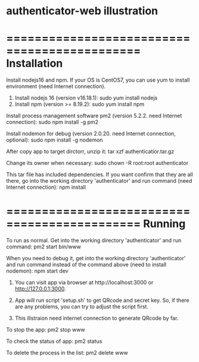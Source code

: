 # authenticator-web illustration

=============================================
Installation
=============================================

Install nodejs16 and npm. If your OS is CentOS7, you can use yum to install environment (need Internet connection).
1. Install nodejs 16 (version v16.18.1):
    sudo yum install nodejs
2. Install npm (version >= 8.19.2):
    sudo yum install npm

Install process management software pm2 (version 5.2.2. need Internet connection):
    sudo npm install -g pm2

Install nodemon for debug (version 2.0.20. need Internet connection, optional):
    sudo npm install -g nodemon

After copy app to target dirctorr, unzip it:
    tar xzf authenticatior.tar.gz

Change its owner when necessary:
    sudo chown -R root:root authenticator

This tar file has included dependencies. If you want confirm that they are all there, go into the working directory 'authenticator' and run command (need Internet connection):
    npm install

=============================================
Running
=============================================
To run as normal. Get into the working directory 'authenticator' and run command:
    pm2 start bin/www

When you need to debug it, get into the working directory 'authenticator' and run command instead of the command above (need to install nodemon):
    npm start dev

1. You can visit app via browser at http://localhost:3000 or http://127.0.0.1:3000.

2. App will run script 'setup.sh' to get QRcode and secret key. So, if there are any problems, you can try to adjust the script first.

3. This illstraion need internet connection to generate QRcode by far.

To stop the app:
    pm2 stop www

To check the status of app:
    pm2 status

To delete the process in the list:
    pm2 delete www

